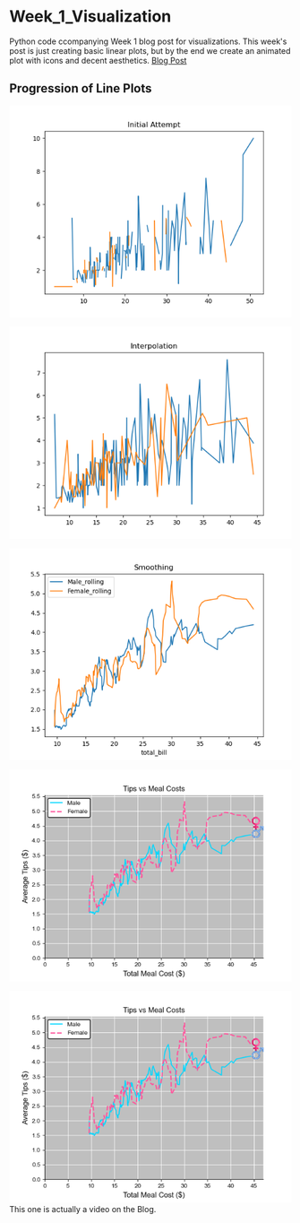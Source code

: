 # Week_1_Visualization
Python code ccompanying Week 1 blog post for visualizations. This week's post is just creating basic linear plots, but by the end we create an animated plot with icons and decent aesthetics.
[Blog Post](http://discoveringdatascience.com/index.php/2020/07/27/week-1-the-line-chart/)

## Progression of Line Plots
![Initial Attempt](Initial_Attempt.png)

![Interpolation](Interpolation.png)

![Smoothing](Smoothing.png)

![Sexy Seaborn](Sexy_Seaborn.png)

![Video Seaborn](Video_Seaborn.png)
This one is actually a video on the Blog.
